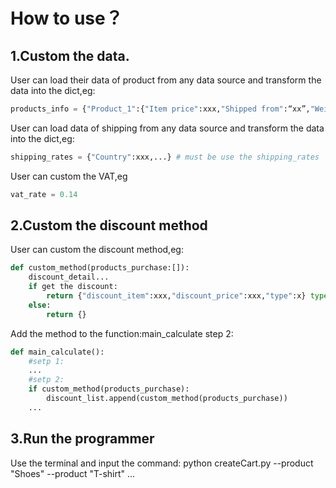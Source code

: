 # How to use？  

## 1.Custom the data.  

User can load their data of product from any data source and transform the data into the dict,eg:  

```python  
products_info = {"Product_1":{"Item price":xxx,"Shipped from":“xx”,"Weight":xx}...} # must be use the products_info  
```

User can load data of shipping from any data source and transform the data into the dict,eg:  

```python  
shipping_rates = {"Country":xxx,...} # must be use the shipping_rates  
```  

User can custom the VAT,eg
```python
vat_rate = 0.14
```
 
## 2.Custom the discount method  

User can custom the discount method,eg:  

```python  
def custom_method(products_purchase:[]):
    discount_detail...  
    if get the discount:  
        return {"discount_item":xxx,"discount_price":xxx,"type":x} type-> 0:discount is product price;1:discount is shipping price  
    else:  
        return {}  
``` 

Add the method to the function:main_calculate step 2:  
```python  
def main_calculate():  
    #setp 1:  
    ...  
    #setp 2:  
    if custom_method(products_purchase):  
        discount_list.append(custom_method(products_purchase))  
    ...  
```
  
## 3.Run the programmer  
Use the terminal and input the command: python createCart.py --product "Shoes" --product "T-shirt" ...  
